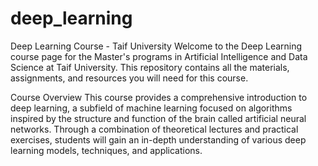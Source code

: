 # deep_learning
Deep Learning Course - Taif University
Welcome to the Deep Learning course page for the Master's programs in Artificial Intelligence and Data Science at Taif University. This repository contains all the materials, assignments, and resources you will need for this course.

Course Overview
This course provides a comprehensive introduction to deep learning, a subfield of machine learning focused on algorithms inspired by the structure and function of the brain called artificial neural networks. Through a combination of theoretical lectures and practical exercises, students will gain an in-depth understanding of various deep learning models, techniques, and applications.

